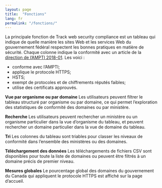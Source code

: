 ```yaml
---
layout: page
title:  "Fonctions"
lang: fr
permalink: "/fonctions/"
---
```

La principale fonction de Track web security compliance est un tableau qui indique de quelle manière les sites Web et les services Web du gouvernement fédéral respectent les bonnes pratiques en matière de sécurité. Chaque colonne indique la conformité avec un article de la [direction de l’AMPTI 2018-01](https://www.canada.ca/fr/secretariat-conseil-tresor/services/technologie-information/avis-mise-oeuvre-politique/mise-oeuvre-https-connexions-web-securisees-ampti.html#toc6). Les voici :
* conforme avec l’AMPTI;
* applique le protocole HTTPS;
* HSTS;
* exempt de protocoles et de chiffrements réputés faibles;
* utilise des certificats approuvés.

**Vue par organisme ou par domaine**
Les utilisateurs peuvent filtrer le tableau structuré par organisme ou par domaine, ce qui permet l’exploration des statistiques de conformité des domaines ou par ministère.

**Recherche**
Les utilisateurs peuvent rechercher un ministère ou un organisme particulier dans la vue d’organisme du tableau, et peuvent rechercher un domaine particulier dans la vue de domaine du tableau.

**Tri**
Les colonnes du tableau sont triables pour classer les niveaux de conformité dans l’ensemble des ministères ou des domaines.

**Téléchargement des données**
Les téléchargements de fichiers CSV sont disponibles pour toute la liste de domaines ou peuvent être filtrés à un domaine précis de premier niveau.

**Mesures globales**
Le pourcentage global des domaines du gouvernement du Canada qui appliquent le protocole HTTPS est affiché sur la page d’accueil.
